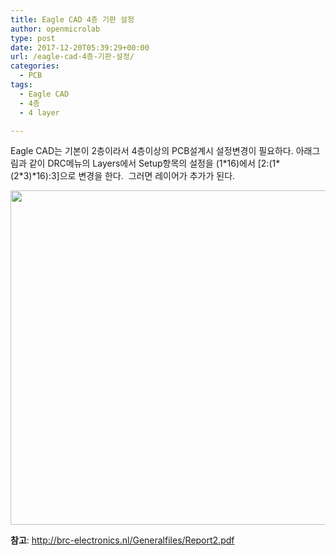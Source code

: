 ```yaml
---
title: Eagle CAD 4층 기판 설정
author: openmicrolab
type: post
date: 2017-12-20T05:39:29+00:00
url: /eagle-cad-4층-기판-설정/
categories:
  - PCB
tags:
  - Eagle CAD
  - 4층
  - 4 layer

---
```

Eagle CAD는 기본이 2층이라서 4층이상의 PCB설계시 설정변경이 필요하다. 아래그림과 같이 DRC메뉴의 Layers에서 Setup항목의 설정을 (1\*16)에서 [2:(1\*(2\*3)\*16):3]으로 변경을 한다.  그러면 레이어가 추가가 된다.

<img loading="lazy" class="wp-image-4177 aligncenter" src="https://res.cloudinary.com/openmicrolab/image/upload/v1513748170/eagle_4Layer_vwdhqm.png" width="663" height="535" /> 

**참고**: <a href="http://brc-electronics.nl/Generalfiles/Report2.pdf" target="_blank" rel="noopener noreferrer">http://brc-electronics.nl/Generalfiles/Report2.pdf</a>